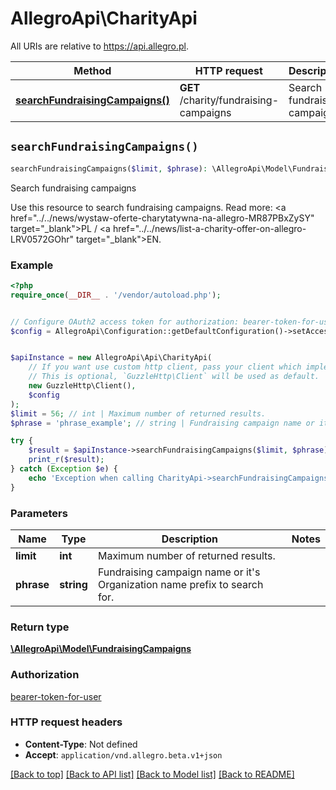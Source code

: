# AllegroApi\CharityApi

All URIs are relative to https://api.allegro.pl.

Method | HTTP request | Description
------------- | ------------- | -------------
[**searchFundraisingCampaigns()**](CharityApi.md#searchFundraisingCampaigns) | **GET** /charity/fundraising-campaigns | Search fundraising campaigns


## `searchFundraisingCampaigns()`

```php
searchFundraisingCampaigns($limit, $phrase): \AllegroApi\Model\FundraisingCampaigns
```

Search fundraising campaigns

Use this resource to search fundraising campaigns. Read more: <a href=\"../../news/wystaw-oferte-charytatywna-na-allegro-MR87PBxZySY\" target=\"_blank\">PL</a> / <a href=\"../../news/list-a-charity-offer-on-allegro-LRV0572GOhr\" target=\"_blank\">EN</a>.

### Example

```php
<?php
require_once(__DIR__ . '/vendor/autoload.php');


// Configure OAuth2 access token for authorization: bearer-token-for-user
$config = AllegroApi\Configuration::getDefaultConfiguration()->setAccessToken('YOUR_ACCESS_TOKEN');


$apiInstance = new AllegroApi\Api\CharityApi(
    // If you want use custom http client, pass your client which implements `GuzzleHttp\ClientInterface`.
    // This is optional, `GuzzleHttp\Client` will be used as default.
    new GuzzleHttp\Client(),
    $config
);
$limit = 56; // int | Maximum number of returned results.
$phrase = 'phrase_example'; // string | Fundraising campaign name or it's Organization name prefix to search for.

try {
    $result = $apiInstance->searchFundraisingCampaigns($limit, $phrase);
    print_r($result);
} catch (Exception $e) {
    echo 'Exception when calling CharityApi->searchFundraisingCampaigns: ', $e->getMessage(), PHP_EOL;
}
```

### Parameters

Name | Type | Description  | Notes
------------- | ------------- | ------------- | -------------
 **limit** | **int**| Maximum number of returned results. |
 **phrase** | **string**| Fundraising campaign name or it&#39;s Organization name prefix to search for. |

### Return type

[**\AllegroApi\Model\FundraisingCampaigns**](../Model/FundraisingCampaigns.md)

### Authorization

[bearer-token-for-user](../../README.md#bearer-token-for-user)

### HTTP request headers

- **Content-Type**: Not defined
- **Accept**: `application/vnd.allegro.beta.v1+json`

[[Back to top]](#) [[Back to API list]](../../README.md#endpoints)
[[Back to Model list]](../../README.md#models)
[[Back to README]](../../README.md)
